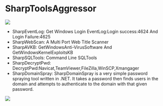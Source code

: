 # SharpToolsAggressor

![](https://github.com/uknowsec/SharpToolsAggressor/blob/master/TIM%E5%9B%BE%E7%89%8720191029110601.png)


- SharpEventLog: Get Windows Login EventLog:Login success:4624 And Login Failure:4625
- SharpWebScan: A Multi Port Web Title Scanner
- SharpAVKB: GetWindowsAnti-VirusSoftware And GetWindowsKernelExploitsKB
- SharpSQLTools: Command Line SQLTools
- SharpDecryptPwd: DecryptPwd:Navicat,TeamViewer,FileZilla,WinSCP,Xmangager
- SharpDomainSpray: SharpDomainSpray is a very simple password spraying tool written in .NET. It takes a password then finds users in the domain and attempts to authenticate to the domain with that given password.

![](https://s2.ax1x.com/2019/10/29/K2gQ2j.png)
